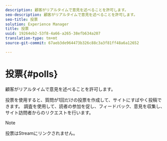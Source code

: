 ```yaml
---
description: 顧客がリアルタイムで意見を述べることを許可します。
seo-description: 顧客がリアルタイムで意見を述べることを許可します。
seo-title: 投票
solution: Experience Manager
title: 投票
uuid: 19264eb2-53f8-4a66-a265-38efb634a207
translation-type: tm+mt
source-git-commit: 67aeb3de964473b326c88c3a3f81ff48a6a12652

---
```



# 投票{#polls}

顧客がリアルタイムで意見を述べることを許可します。

投票を使用すると、質問が1回だけの投票を作成して、サイトにすばやく投稿できます。 調査を使用して、読者の参加を促し、フィードバック、意見を収集し、サイト訪問者からのリクエストを行います。

>[!NOTE]
>
>投票はStreamにリンクされません。


